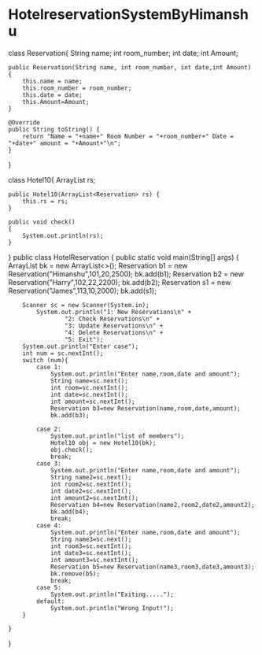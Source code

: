 # HotelreservationSystemByHimanshu
class Reservation{
    String name;
    int room_number;
    int date;
    int Amount;

    public Reservation(String name, int room_number, int date,int Amount) {
        this.name = name;
        this.room_number = room_number;
        this.date = date;
        this.Amount=Amount;
    }

    @Override
    public String toString() {
        return "Name = "+name+" Room Number = "+room_number+" Date = "+date+" amount = "+Amount+"\n";
    }
}

class Hotel10{
    ArrayList<Reservation> rs;


    public Hotel10(ArrayList<Reservation> rs) {
        this.rs = rs;
    }

    public void check()
    {
        System.out.println(rs);
    }

}
public class HotelReservation {
    public static void main(String[] args) {
        ArrayList<Reservation> bk = new ArrayList<>();
        Reservation b1 = new Reservation("Himanshu",101,20,2500);
        bk.add(b1);
        Reservation b2 = new Reservation("Harry",102,22,2200);
        bk.add(b2);
        Reservation s1 = new Reservation("James",113,10,2000);
        bk.add(s1);

        Scanner sc = new Scanner(System.in);
            System.out.println("1: New Reservations\n" +
                    "2: Check Reservations\n" +
                    "3: Update Reservations\n" +
                    "4: Delete Reservations\n" +
                    "5: Exit");
        System.out.println("Enter case");
        int num = sc.nextInt();
        switch (num){
            case 1:
                System.out.println("Enter name,room,date and amount");
                String name=sc.next();
                int room=sc.nextInt();
                int date=sc.nextInt();
                int amount=sc.nextInt();
                Reservation b3=new Reservation(name,room,date,amount);
                bk.add(b3);

            case 2:
                System.out.println("list of members");
                Hotel10 obj = new Hotel10(bk);
                obj.check();
                break;
            case 3:
                System.out.println("Enter name,room,date and amount");
                String name2=sc.next();
                int room2=sc.nextInt();
                int date2=sc.nextInt();
                int amount2=sc.nextInt();
                Reservation b4=new Reservation(name2,room2,date2,amount2);
                bk.add(b4);
                break;
            case 4:
                System.out.println("Enter name,room,date and amount");
                String name3=sc.next();
                int room3=sc.nextInt();
                int date3=sc.nextInt();
                int amount3=sc.nextInt();
                Reservation b5=new Reservation(name3,room3,date3,amount3);
                bk.remove(b5);
                break;
            case 5:
                System.out.println("Exiting.....");
            default:
                System.out.println("Wrong Input!");
        }

    }
}
